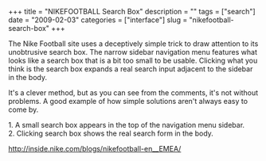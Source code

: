 +++
title = "NIKEFOOTBALL Search Box"
description = ""
tags = ["search"]
date = "2009-02-03"
categories = ["interface"]
slug = "nikefootball-search-box"
+++


<p>The Nike Football site uses a deceptively simple trick to draw attention to its unobtrusive search box. The narrow sidebar navigation menu features what looks like a search box that is a bit too small to be usable. Clicking what you think is the search box expands a real search input adjacent to the sidebar in the body.</p>
<p>It's a clever method, but as you can see from the comments, it's not without problems. A good example of how simple solutions aren't always easy to come by.</p>
<div id="screens-full" class="clear"><div class="caption">1. A small search box appears in the top of the navigation menu sidebar. </div><div class="fullimg clear"><a href="http://media.konigi.com/interface/nike-football-search-1.png" class="group" rel="group" title="1. A small search box appears in the top of the navigation menu sidebar. "><img src="http://media.konigi.com/interface/nike-football-search-1.png" alt="" class="img-responsive"></a></div></div><div id="screens-full" class="clear"><div class="caption">2. Clicking search box shows the real search form in the body.</div><div class="fullimg clear"><a href="http://media.konigi.com/interface/nike-football-search-2.png" class="group" rel="group" title="2. Clicking search box shows the real search form in the body."><img src="http://media.konigi.com/interface/nike-football-search-2.png" alt="" class="img-responsive"></a></div></div>        
<p><a href="http://inside.nike.com/blogs/nikefootball-en__EMEA/">http://inside.nike.com/blogs/nikefootball-en__EMEA/</a></p>

